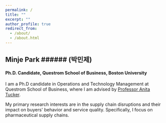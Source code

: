 ```yaml
---
permalink: /
title: ""
excerpt: ""
author_profile: true
redirect_from: 
  - /about/
  - /about.html
---
```


## Minje Park ###### (박민제)
#### Ph.D. Candidate, Questrom School of Business, Boston University


I am a Ph.D candidate in Operations and Technology Management at Questrom School of Business, where I am advised by [Professor Anita Tucker](https://www.bu.edu/questrom/profile/anita-tucker/).

My primary research interests are in the supply chain disruptions and their impact on buyers' behavior and service quality. Specifically, I focus on pharmaceutical supply chains. 
